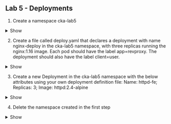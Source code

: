 ## Lab 5 - Deployments


1. Create a namespace cka-lab5

  <details><summary>Show</summary>
<p>

```bash
kubectl create ns cka-lab5
```
</p>
</details>

2. Create a file called deploy.yaml that declares a deployment with name nginx-deploy in the cka-lab5 namespace, with three replicas running the nginx:1.16 image. Each pod should have the label app=revproxy. The deployment should also have the label client=user.
  <details><summary>Show</summary>
<p>

```yaml
apiVersion: apps/v1
kind: Deployment
metadata:
  labels:
    client: user
  name: nginx-deploy
spec:
  replicas: 3
  selector:
    matchLabels:
      app: revproxy
  strategy: {}
  template:
    metadata:
      labels:
        app: revproxy
    spec:
      containers:
      - image: nginx:1.16
        name: nginx
```              
```bash                    
kubectl apply -f deploy1.yaml -n cka-lab5
```
</p>
</details>

3.  Create a new Deployment in the cka-lab5 namespace with the below attributes using your own deployment definition file:
    Name: httpd-fe; Replicas: 3; Image: httpd:2.4-alpine

  <details><summary>Show</summary>
<p>

```yaml
apiVersion: apps/v1
kind: Deployment
metadata:
  labels:
    app: httpd-fe
  name: httpd-fe
spec:
  replicas: 3
  selector:
    matchLabels:
      app: httpd-fe
  template:
    metadata:
      labels:
        app: httpd-fe
    spec:
      containers:
      - image: httpd:2.4-alpine
        name: httpd
```
```bash
kubectl apply -f deploy2.yaml --namespace=cka-lab5      
```
</p>
</details>

4. Delete the namespace created in the first step

  <details><summary>Show</summary>
<p>

```bash
kubectl delete ns cka-lab5
```
</p>
</details>
